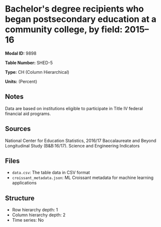 # Bachelor's degree recipients who began postsecondary education at a community college, by field: 2015–16

**Modal ID:** 9898

**Table Number:** SHED-5

**Type:** CH (Column Hierarchical)

**Units:** (Percent)

## Notes

Data are based on institutions eligible to participate in Title IV federal financial aid programs.

## Sources

National Center for Education Statistics, 2016/17 Baccalaureate and Beyond Longitudinal Study (B&B:16/17). Science and Engineering Indicators

## Files

- `data.csv`: The table data in CSV format
- `croissant_metadata.json`: ML Croissant metadata for machine learning applications

## Structure

- Row hierarchy depth: 1
- Column hierarchy depth: 2
- Time series: No
